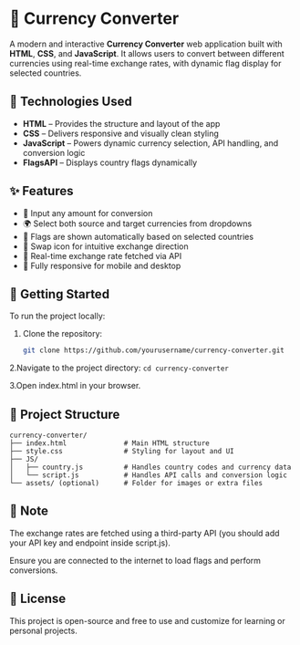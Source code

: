 # 💱 Currency Converter

A modern and interactive **Currency Converter** web application built with **HTML**, **CSS**, and **JavaScript**. It allows users to convert between different currencies using real-time exchange rates, with dynamic flag display for selected countries.

## 🔧 Technologies Used

- **HTML** – Provides the structure and layout of the app  
- **CSS** – Delivers responsive and visually clean styling  
- **JavaScript** – Powers dynamic currency selection, API handling, and conversion logic   
- **FlagsAPI** – Displays country flags dynamically  

## ✨ Features

- 🔢 Input any amount for conversion  
- 🌍 Select both source and target currencies from dropdowns  
- 🚩 Flags are shown automatically based on selected countries  
- 🔄 Swap icon for intuitive exchange direction  
- 📡 Real-time exchange rate fetched via API  
- 📱 Fully responsive for mobile and desktop  

## 🚀 Getting Started

To run the project locally:

1. Clone the repository:
   ```bash
   git clone https://github.com/yourusername/currency-converter.git
2.Navigate to the project directory: `cd currency-converter`

3.Open index.html in your browser.

## 📁 Project Structure
```
currency-converter/
├── index.html              # Main HTML structure
├── style.css               # Styling for layout and UI
├── JS/
│   ├── country.js          # Handles country codes and currency data
│   └── script.js           # Handles API calls and conversion logic
└── assets/ (optional)      # Folder for images or extra files
```
## 📌 Note
The exchange rates are fetched using a third-party API (you should add your API key and endpoint inside script.js).

Ensure you are connected to the internet to load flags and perform conversions.

## 📄 License
This project is open-source and free to use and customize for learning or personal projects.


